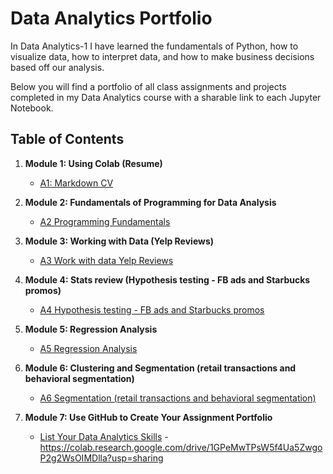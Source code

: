 # Data Analytics Portfolio
In Data Analytics-1 I have learned the fundamentals of Python, how to visualize data, how to interpret data, and how to make business decisions based off our analysis.

Below you will find a portfolio of all class assignments and projects completed in my Data Analytics course with a sharable link to each Jupyter Notebook.

## Table of Contents
1. **Module 1: Using Colab (Resume)**
   - [A1: Markdown CV](https://colab.research.google.com/drive/1bKcihvA-DlQwbUpOB_WpI8vhe9nkoChu?usp=sharing)
   
2. **Module 2: Fundamentals of Programming for Data Analysis**
   - [A2 Programming Fundamentals](https://colab.research.google.com/drive/1Pv0c2JXC-vr4NDdLcqGE0Y1wzW34OAil?usp=sharing)
   
3. **Module 3: Working with Data (Yelp Reviews)**
   - [A3 Work with data Yelp Reviews](https://colab.research.google.com/drive/1YMkUxNP_unL0YltkugKYLBva0t2XdZ1N?usp=sharing)
  
4. **Module 4: Stats review (Hypothesis testing - FB ads and Starbucks promos)**
   - [A4 Hypothesis testing - FB ads and Starbucks promos](https://colab.research.google.com/drive/1QVouAM1juSYkUHXVpbI-37bGRnJmoeM8?usp=sharing)

5. **Module 5: Regression Analysis**
   - [A5 Regression Analysis](https://colab.research.google.com/drive/14tuwAXl6Vy4OdSFwo71Os1JTkhK7_UTL?usp=sharing)

6. **Module 6: Clustering and Segmentation (retail transactions and behavioral segmentation)**
   - [A6 Segmentation (retail transactions and behavioral segmentation)](https://colab.research.google.com/drive/1zVcTohzq0k4WV60q_N3_xxZ3NDTYYIkr?usp=sharing)
   
7. **Module 7: Use GitHub to Create Your Assignment Portfolio**
    -  [List Your Data Analytics Skills](https://github.com/alexanderresearch/Analytics/edit/main/README.md)
    -https://colab.research.google.com/drive/1GPeMwTPsW5f4Ua5ZwgoP2g2WsOIMDlla?usp=sharing
